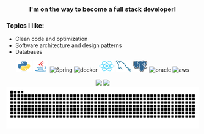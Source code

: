 ### <div align="center">I'm on the way to become a full stack developer!</div>
### Topics I like:
* Clean code and optimization
* Software architecture and design patterns
* Databases

<div align="center" justify="center">
    <img alt="Python" height="30" width="40" src="https://github.com/devicons/devicon/blob/master/icons/python/python-original.svg"/>
    <img alt="Java" height="30" width="40" src="https://github.com/devicons/devicon/blob/master/icons/java/java-original.svg"/>
    <img alt="Spring" height="35" width="40" src="https://cdn.jsdelivr.net/gh/devicons/devicon@latest/icons/spring/spring-original-wordmark.svg" />     
    <img alt="docker" height="35" width="40" src="https://cdn.jsdelivr.net/gh/devicons/devicon@latest/icons/docker/docker-original.svg" />
    <img alt="React" height="30" width="40" src="https://github.com/devicons/devicon/blob/master/icons/react/react-original.svg"/>
    <img alt="MySQL" height="30" width="40" src="https://github.com/devicons/devicon/blob/master/icons/mysql/mysql-original.svg"/>
    <img alt="Postgre" height="30" width="40" src="https://github.com/devicons/devicon/blob/master/icons/postgresql/postgresql-original.svg"/>
    <img alt="oracle" height="40" width="40" src="https://cdn.jsdelivr.net/gh/devicons/devicon@latest/icons/oracle/oracle-original.svg" />
    <img alt="aws" height="30" width="40" src="https://cdn.jsdelivr.net/gh/devicons/devicon@latest/icons/amazonwebservices/amazonwebservices-original-wordmark.svg" />      
</div> <br>
<div align="center">
    <a href="https://github.com/luizzvinicius"></a>
        <img height="190em" src="https://github-readme-stats.vercel.app/api?username=luizzvinicius&show_icons=true&theme=neon&include_all_commits=true&count_private=true"/>
        <img height="190em" src="https://github-readme-stats.vercel.app/api/top-langs/?username=luizzvinicius&layout=donut&langs_count=7&theme=neon"/>
</div>
<picture>
  <source media="(prefers-color-scheme: dark)" srcset="https://raw.githubusercontent.com/luizzvinicius/luizzvinicius/output/github-contribution-grid-snake-dark.svg">
  <source media="(prefers-color-scheme: light)" srcset="https://raw.githubusercontent.com/luizzvinicius/luizzvinicius/output/github-contribution-grid-snake.svg">
  <img alt="github contribution grid snake animation" src="https://raw.githubusercontent.com/luizzvinicius/luizzvinicius/output/github-contribution-grid-snake.svg">
</picture>
